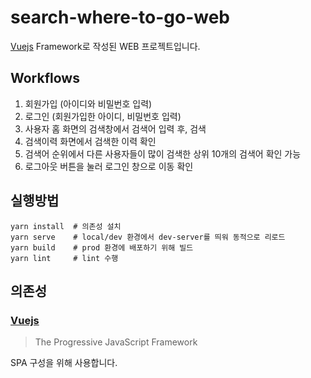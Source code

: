 # search-where-to-go-web

[Vuejs]() Framework로 작성된 WEB 프로젝트입니다.

## Workflows

1. 회원가입 (아이디와 비밀번호 입력)
2. 로그인 (회원가입한 아이디, 비밀번호 입력)
3. 사용자 홈 화면의 검색창에서 검색어 입력 후, 검색
4. 검색이력 화면에서 검색한 이력 확인
5. 검색어 순위에서 다른 사용자들이 많이 검색한 상위 10개의 검색어 확인 가능
6. 로그아웃 버튼을 눌러 로그인 창으로 이동 확인

## 실행방법

```shell
yarn install  # 의존성 설치
yarn serve    # local/dev 환경에서 dev-server를 띄워 동적으로 리로드 
yarn build    # prod 환경에 배포하기 위해 빌드
yarn lint     # lint 수행
```

## 의존성

### [Vuejs](https://vuejs.org/)

> The Progressive JavaScript Framework

SPA 구성을 위해 사용합니다.
